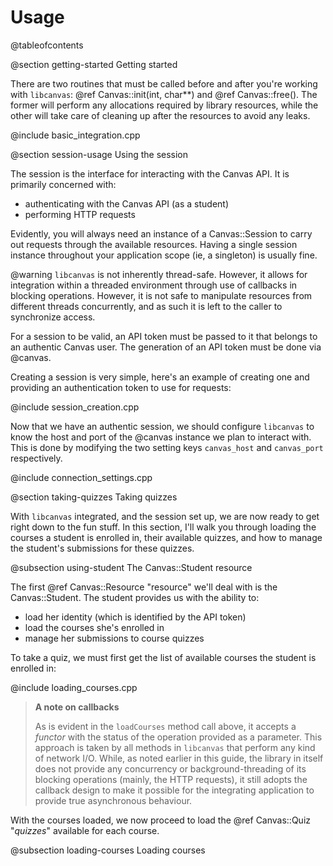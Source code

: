 # Usage

@tableofcontents

@section getting-started Getting started

There are two routines that must be called before and after you're working with
`libcanvas`: @ref Canvas::init(int, char**) and @ref Canvas::free(). The former
will perform any allocations required by library resources, while the other will
take care of cleaning up after the resources to avoid any leaks.

@include basic_integration.cpp

@section session-usage Using the session

The session is the interface for interacting with the Canvas API.
It is primarily concerned with:

  - authenticating with the Canvas API (as a student)
  - performing HTTP requests

Evidently, you will always need an instance of a Canvas::Session to carry out
requests through the available resources. Having a single session instance
throughout your application scope (ie, a singleton) is usually fine.

@warning
`libcanvas` is not inherently thread-safe. However, it allows for integration
within a threaded environment through use of callbacks in blocking operations.
However, it is not safe to manipulate resources from different threads
concurrently, and as such it is left to the caller to synchronize access.

For a session to be valid, an API token must be passed to it that belongs to an
authentic Canvas user. The generation of an API token must be done via @canvas.

Creating a session is very simple, here's an example of creating one and
providing an authentication token to use for requests:

@include session_creation.cpp

Now that we have an authentic session, we should configure `libcanvas` to know
the host and port of the @canvas instance we plan to
interact with. This is done by modifying the two setting keys `canvas_host`
and `canvas_port` respectively.

@include connection_settings.cpp

@section taking-quizzes Taking quizzes

With `libcanvas` integrated, and the session set up, we are now ready to get
right down to the fun stuff. In this section, I'll walk you through loading
the courses a student is enrolled in, their available quizzes, and how to manage
the student's submissions for these quizzes.

@subsection using-student The Canvas::Student resource

The first @ref Canvas::Resource "resource" we'll deal with is the Canvas::Student.
The student provides us with the ability to:

  - load her identity (which is identified by the API token)
  - load the courses she's enrolled in
  - manage her submissions to course quizzes

To take a quiz, we must first get the list of available courses the student is
enrolled in:

@include loading_courses.cpp

> **A note on callbacks**
>
> As is evident in the `loadCourses` method call above, it accepts a _functor_ with
> the status of the operation provided as a parameter. This approach is taken
> by all methods in `libcanvas` that perform any kind of network I/O. While, as
> noted earlier in this guide, the library in itself does not provide any concurrency
> or background-threading of its blocking operations (mainly, the HTTP requests),
> it still adopts the callback design to make it possible for the integrating
> application to provide true asynchronous behaviour.

With the courses loaded, we now proceed to load the @ref Canvas::Quiz "*quizzes*"
available for each course.

@subsection loading-courses Loading courses
